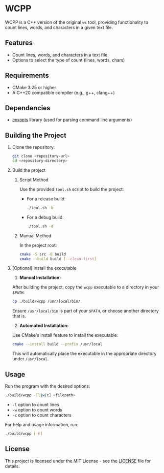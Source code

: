 # WCPP

WCPP is a C++ version of the original `wc` tool, providing functionality to count lines, words, and characters in a given text file.

## Features

- Count lines, words, and characters in a text file
- Options to select the type of count (lines, words, chars)

## Requirements

- CMake 3.25 or higher
- A C++20 compatible compiler (e.g., g++, clang++)

## Dependencies

- [cxxopts](https://github.com/jarro2783/cxxopts) library (used for parsing command line arguments)

## Building the Project

1. Clone the repository:

   ```bash
   git clone <repository-url>
   cd <repository-directory>
   ```

1. Build the project

   1. Script Method

      Use the provided `tool.sh` script to build the project:

      - For a release build:

        ```bash
        ./tool.sh -b
        ```

      - For a debug build:

        ```bash
        ./tool.sh -d
        ```

   1. Manual Method

      In the project root:

      ```bash
      cmake -S src -B build
      cmake --build build [--clean-first]
      ```

1. [Optional] Install the executable

   1. **Manual Installation:**

   After building the project, copy the `wcpp` executable to a directory in your `$PATH`:

   ```bash
   cp ./build/wcpp /usr/local/bin/
   ```

   Ensure `/usr/local/bin` is part of your `$PATH`, or choose another directory that is.

   2. **Automated Installation:**

   Use CMake's install feature to install the executable:

   ```bash
   cmake --install build --prefix /usr/local
   ```

   This will automatically place the executable in the appropriate directory under `/usr/local`.

## Usage

Run the program with the desired options:

```bash
./build/wcpp -[l|w|c] <filepath>
```

- `-l` option to count lines
- `-w` option to count words
- `-c` option to count characters

For help and usage information, run:

```bash
./build/wcpp [-h]
```

## License

This project is licensed under the MIT License - see the [LICENSE](LICENSE) file for details.
